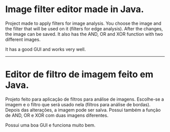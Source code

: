 # Image filter editor made in Java.
Project made to apply filters for image analysis.
You choose the image and the filter that will be used on it (filters for edge analysis). After the changes, the image can be saved.
It also has the AND, OR and XOR function with two different images.

It has a good GUI and works very well.


------------------------------------------------------------------------------------


# Editor de filtro de imagem feito em Java.
Projeto feito para aplicação de filtros para análise de imagens.
Escolhe-se a imagem e o filtro que será usado nela (filtros para análise de bordas). Depois das alterações, a imagem pode ser salva.
Possui também a função de AND, OR e XOR com duas imagens diferentes.

Possui uma boa GUI e funciona muito bem.

